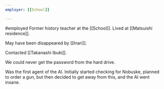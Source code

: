 ```yaml
---
employer: [[School]]

---
```

#employed
Former history teacher at the [[School]].
Lived at [[Matsuishi residence]].

May have been disappeared by [[Inari]].

Contacted [[Takanashi Ibuki]].

We could never get the password from the hard drive.

Was the first agent of the AI. Initially started checking for Nobuske, planned to order a gun, but then decided to get away from this, and the AI went insane.